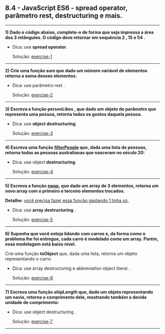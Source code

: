 ## 8.4 - JavaScript ES6 - spread operator, parâmetro rest, destructuring e mais.

<hr>

**1) Dado o código abaixo, complete-o de forma que seja impressa a área dos 3 retângulos. O código deve retornar em sequência 2 , 15 e 54 .**

- Dica: use **spread operator**.

  Solução: [exercise-1](./exercise-1.js)

<hr>

**2) Crie uma função sum que dado um número variável de elementos retorna a soma desses elementos.**

- Dica: use parâmetro rest .

  Solução: [exercise-2](./exercise-2.js)

<hr>

**3) Escreva a função personLikes , que dado um objeto de parâmetro que representa uma pessoa, retorna todos os gostos daquela pessoa.**

- Dica: use **object destructuring**.

  Solução: [exercise-3](./exercise-3.js)

<hr>

**4) Escreva uma função <ins>filterPeople</ins> que, dada uma lista de pessoas, retorna todas as pessoas australianas que nasceram no século 20:**

- Dica: use object **destructuring**.

  Solução: [exercise-4](./exercise-4.js)

<hr>

**5) Escreva a função <ins>swap</ins>, que dado um array de 3 elementos, retorna um novo array com o primeiro e terceiro elementos trocados.**

**Detalhe:** <ins>você precisa fazer essa função gastando 1 linha só.</ins>

- Dica: use **array destructuring** .

  Solução: [exercise-5](./exercise-5.js)

<hr>

**6) Suponha que você esteja lidando com carros e, da forma como o problema lhe foi entregue, cada carro é modelado como um array. Porém, essa modelagem está baixo nível.**

Crie uma função **toObject** que, dada uma lista, retorna um objeto representando o carro:

- Dica: use array destructuring e abbreviation object literal .

  Solução: [exercise-6](./exercise-6.js)

<hr>

**7) Escreva uma função shipLength que, dado um objeto representando um navio, retorna o comprimento dele, mostrando também a devida unidade de comprimento:**

- Dica: use object destructuring .

  Solução: [exercise-7](./exercise-7.js)

<hr>